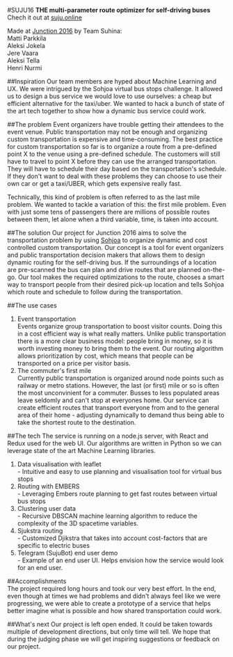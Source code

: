 #SUJU16 
**THE multi-parameter route optimizer for self-driving buses**  
Chech it out at [suju.online](https://suju.online)  

Made at [Junction 2016](httpwww.hackjunction.com) by Team Suhina:   
  Matti Parkkila  
  Aleksi Jokela  
  Jere Vaara   
  Aleksi Tella  
  Henri Nurmi

##Inspiration
Our team members are hyped about Machine Learning and UX. We were intrigued by the Sohjoa virtual bus stops challenge. It allowed us to design a bus service we would love to use ourselves: a cheap but efficient alternative for the taxi/uber. We wanted to hack a bunch of state of the art tech together to show how a dynamic bus service could work.

##The problem
Event organizers have trouble getting their attendees to the event venue. Public transportation may not be enough and organizing custom transportation is expensive and time-consuming. The best practice for custom transportation so far is to organize a route from a pre-defined point X to the venue using a pre-defined schedule. The customers will still have to travel to point X before they can use the arranged transportation. They will have to schedule their day based on the transportation's schedule. If they don't want to deal with these problems they can choose to use their own car or get a taxi/UBER, which gets expensive really fast.  
  
Technically, this kind of problem is often referred to as the last mile problem. We wanted to tackle a variation of this: the first mile problem. Even with just some tens of passengers there are millions of possible routes between them, let alone when a third variable, time, is taken into account.

##The solution
Our project for Junction 2016 aims to solve the transportation problem by using [Sohjoa](http://sohjoa.fi/) to organize dynamic and cost controlled custom transportation. Our concept is a tool for event organizers and public transportation decision makers that allows them to design dynamic routing for the self-driving bus. If the surroundings of a location are pre-scanned the bus can plan and drive routes that are planned on-the-go.  Our tool makes the required optimizations to the route, chooses a smart way to transport people from their desired pick-up location and tells Sohjoa which route and schedule to follow during the transportation. 

##The use cases  
1) Event transportation    
Events organize group transportation to boost visitor counts. Doing this in a cost efficient way is what really matters. Unlike public transportation there is a more clear business model: people bring in money, so it is worth investing money to bring them to the event. Our routing algorithm allows prioritization by cost, which means that people can be transported on a price per visitor basis.   
2) The commuter's first mile  
Currently public transportation is organized around node points such as railway or metro stations. However, the last (or first) mile or so is often the most unconvinient for a commuter. Busses to less populated areas leave seldomly and can't stop at everyones home. Our service can create efficient routes that transport everyone from and to the general area of their home - adjusting dynamically to demand thus being able to take the shortest route to the destination.  

##The tech
The service is running on a node.js server, with React and Redux used for the web UI. Our algorithms are written in Python so we can leverage state of the art Machine Learning libraries.  
1) Data visualisation with leaflet  
  \- Intuitive and easy to use planning and visualisation tool for virtual bus stops  
2) Routing with EMBERS  
  \- Leveraging Embers route planning to get fast routes between virtual bus stops  
3) Clustering user data  
  \- Recursive DBSCAN machine learning algorithm to reduce the complexity of the 3D spacetime variables.  
4) Sjukstra routing  
  \- Customized Djikstra that takes into account cost-factors that are specific to electric buses  
5) Telegram (SujuBot) end user demo  
  \- Example of an end user UI. Helps envision how the service would look for an end user.  
   
##Accomplishments  
The project required long hours and took our very best effort. In the end, even though at times we had problems and didn't always feel like we were progressing, we were able to create a prototype of a service that helps better imagine what is possible and how shared transportation could work. 

##What's next
Our project is left open ended. It could be taken towards multiple of development directions, but only time will tell. We hope that during the judging phase we will get inspiring suggestions or feedback on our project.

